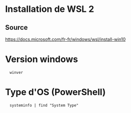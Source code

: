 
# Installation de WSL 2
## Source
https://docs.microsoft.com/fr-fr/windows/wsl/install-win10

# Version windows
```Shell
  winver
```

# Type d'OS (PowerShell)
```Shell
  systeminfo | find "System Type"
```
